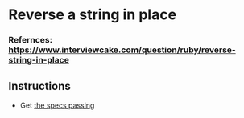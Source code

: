# Reverse a string in place
### Refernces: https://www.interviewcake.com/question/ruby/reverse-string-in-place

## Instructions
* Get [the specs passing](./spec/reverse_string_in_place_spec.rb)
    
